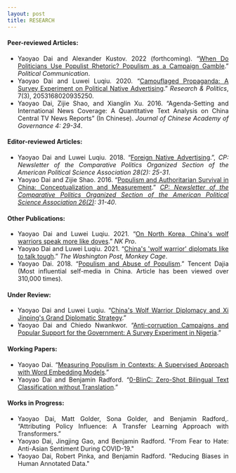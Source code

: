 ```yaml
---
layout: post
title: RESEARCH
---
```


<h4> Peer-reviewed Articles: </h4>

<ul align='justify'>
  <li>Yaoyao Dai and Alexander Kustov. 2022 (forthcoming). “<a href="/files/DaiKustov2022.pdf">When Do Politicians Use Populist Rhetoric? Populism as a Campaign Gamble</a>.” <i>Political Communication</i>. </li>
  <li>Yaoyao Dai and Luwei Luqiu. 2020. “<a href="https://journals.sagepub.com/doi/full/10.1177/2053168020935250">Camouflaged Propaganda: A Survey Experiment on Political Native Advertising</a>.” <i>Research & Politics</i>, 7(3), 2053168020935250. </li>
  <li>Yaoyao Dai, Zijie Shao, and Xianglin Xu. 2016. “Agenda-Setting and International News Coverage: A Quantitative Text Analysis on China Central TV News Reports” (In Chinese). <i>Journal of Chinese Academy of Governance 4: 29-34</i>. </li>
</ul>

<h4> Editor-reviewed Articles: </h4>

<ul align='justify'>
  <li>Yaoyao Dai and Luwei Luqiu. 2018.  “<a href="http://comparativenewsletter.com/files/archived_newsletters/2018_fall.pdf">Foreign Native Advertising</a>.”, <i>CP: Newsletter of the Comparative Politics Organized Section of the American Political Science Association 28(2): 25-31</i>.</li>
  <li>Yaoyao Dai and Zijie Shao. 2016. “<a href="/files/Dai_CPnewsletter2016.pdf">Populism and Authoritarian Survival in China: Conceptualization and Measurement</a>.” <i><a href="http://comparativenewsletter.com/files/archived_newsletters/fall_2016.pdf">CP: Newsletter of the Comparative Politics Organized Section of the American Political Science Association 26(2)</a>: 31-40</i>. </li>
</ul>

<h4> Other Publications: </h4>

<ul align='justify'>
  <li>Yaoyao Dai and Luwei Luqiu. 2021. “<a href="https://www.nknews.org/pro/on-north-korea-chinas-wolf-warriors-speak-more-like-doves/">On North Korea, China's wolf warriors speak more like doves</a>.” <i>NK Pro</i>. </li>
  <li>Yaoyao Dai and Luwei Luqiu. 2021. “<a href="https://www.washingtonpost.com/politics/2021/05/12/chinas-wolf-warrior-diplomats-like-talk-tough">China's 'wolf warrior' diplomats like to talk tough</a>.” <i>The Washington Post, Monkey Cage</i>. </li>
  <li>Yaoyao Dai. 2018. “<a href="https://dajia.qq.com/original/owl/dyy180420.html">Populism and Abuse of Populism</a>.” Tencent Dajia (Most influential self-media in China. Article has been viewed over 310,000 times). </li>
</ul>

<h4> Under Review: </h4>

<ul align='justify'>
  <li>Yaoyao Dai and Luwei Luqiu. “<a href="/files/Dai_Luqiu_WolfWarrior2021.pdf">China's Wolf Warrior Diplomacy and Xi Jinping's Grand Diplomatic Strategy</a>.” </li>
  <li>Yaoyao Dai and Chiedo Nwankwor. “<a href="/files/DaiNwankwor_2021.pdf">Anti-corruption Campaigns and Popular Support for the Government: A Survey Experiment in Nigeria</a>.”</li>
</ul>

<h4> Working Papers: </h4>

<ul align='justify'>
  <li>Yaoyao Dai. “<a href="/files/Dai_Populism.pdf">Measuring Populism in Contexts: A Supervised Approach with Word Embedding Models</a>.” </li>
  <li>Yaoyao Dai and Benjamin Radford. “<a href="/files/Dai_0BlinC.pdf">0-BlinC: Zero-Shot Bilingual Text Classification without Translation</a>.” </li>
</ul>

<h4> Works in Progress: </h4>

<ul align='justify'>
  <li>Yaoyao Dai, Matt Golder, Sona Golder, and Benjamin Radford,. “Attributing Policy Influence: A Transfer Learning Approach with Transformers.”</li>
  <li>Yaoyao Dai, Jingjing Gao, and Benjamin Radford. "From Fear to Hate: Anti-Asian Sentiment During COVID-19."</li>
  <li>Yaoyao Dai, Robert Pinka, and Benjamin Radford. "Reducing Biases in Human Annotated Data."</li>
</ul>
